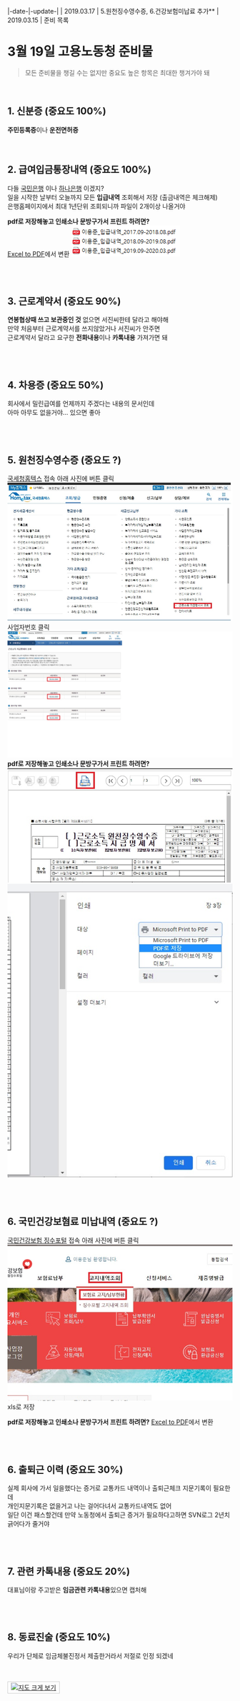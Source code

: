 |-date-|-update-|
| 2019.03.17 | 5.원천징수영수증, 6.건강보험미납료 추가**
| 2019.03.15 | 준비 목록  
  
# 3월 19일 고용노동청 준비물

> 모든 준비물을 챙길 수는 없지만 중요도 높은 항목은 최대한 챙겨가야 돼    
<br>

## 1. 신분증 (중요도 100%)
**주민등록증**이나 **운전면허증**
<br><br><br>
## 2. 급여입금통장내역 (중요도 100%)
다들 [국민은행](https://www.kbstar.com/) 이나 [하나은행](https://www.kebhana.com/index.html) 이겠지?   
일을 시작한 날부터 오늘까지 모든 **입급내역** 조회해서 저장 (출금내역은 체크해제)    
은행홈페이지에서 최대 1년단위 조회되니까 파일이 2개이상 나올거야    

**pdf로 저장해놓고 인쇄소나 문방구가서 프린트 하려면?**  
 [Excel to PDF](https://smallpdf.com/kr/excel-to-pdf)에서 변환
![입급내역](log.png)  
<br><br><br>
## 3. 근로계약서 (중요도 90%)
**연봉협상때 쓰고 보관중인 것** 
없으면 서진씨한테 달라고 해야해  
만약 처음부터 근로계약서를 쓰지않았거나 서진씨가 안주면  
근로계약서 달라고 요구한 **전화내용**이나 **카톡내용** 가져가면 돼   
<br><br><br>
## 4. 차용증 (중요도 50%)
회사에서 밀린급여를 언제까지 주겠다는 내용의 문서인데  
아마 아무도 없을거야... 있으면 좋아    
<br><br><br>
## 5. 원천징수영수증 (중요도 ?)
[국세청홈텍스](https://www.hometax.go.kr/websquare/websquare.html?w2xPath=/ui/pp/index.xml) 접속
아래 사진에 버튼 클릭
![step0](hometax_step_0.jpg)  
사업자번호 클릭
![step0](hometax_step_1.jpg)   
**pdf로 저장해놓고 인쇄소나 문방구가서 프린트 하려면?**
![savepdf0](원천징수_pdf저장방법0.jpg)  
![savepdf1](원천징수_pdf저장방법1.jpg)   
<br><br><br>
## 6. 국민건강보혐료 미납내역 (중요도 ?)
[국민건강보험 징수포털](https://si4n.nhis.or.kr/jpza/JpZaa00102.do) 접속
아래 사진에 버튼 클릭
![health](건강보험료미납확인방법.jpg)  
xls로 저장  

**pdf로 저장해놓고 인쇄소나 문방구가서 프린트 하려면?**
[Excel to PDF](https://smallpdf.com/kr/excel-to-pdf)에서 변환  
<br><br><br>
## 6. 출퇴근 이력 (중요도 30%)    
실제 회사에 가서 일을했다는 증거로 교통카드 내역이나 출퇴근체크 지문기록이 필요한데   
개인지문기록은 없을거고 나는 걸어다녀서 교통카드내역도 없어   
일단 이건 패스할건데 만약 노동청에서 출퇴근 증거가 필요하다고하면 SVN로그 2년치 긁어다가 줄거야   
<br><br><br>
## 7. 관련 카톡내용 (중요도 20%) 
대표님이랑 주고받은 **임금관련 카톡내용**있으면 캡처해   
<br><br><br>
## 8. 동료진술 (중요도 10%)   
우리가 단체로 임금체불진정서 제출한거라서 저절로 인정 되겠네
<br><br><br>


<table cellpadding="0" cellspacing="0" width="462">
<tr>
  <td style="border:1px solid #cecece;"><a href="http://naver.me/Ffm9ROOo" target="_blank">
    <img src="http://prt.map.naver.com/mashupmap/print?key=p1584340164537_-1165566487" width="460" height="340" alt="지도 크게 보기" title="지도 크게 보기" border="0" style="vertical-align:top;"/></a>
  </td> 
</tr> 
</table>
